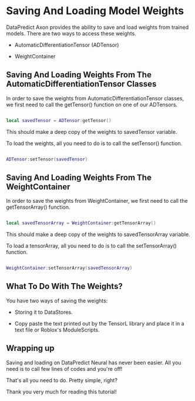 # Saving And Loading Model Weights

DataPredict Axon provides the ability to save and load weights from trained models. There are two ways to access these weights.

* AutomaticDifferentiationTensor (ADTensor)

* WeightContainer

## Saving And Loading Weights From The AutomaticDifferentiationTensor Classes

In order to save the weights from AutomaticDifferentiationTensor classes, we first need to call the getTensor() function on one of our ADTensors.

```lua

local savedTensor = ADTensor:getTensor()

```

This should make a deep copy of the weights to savedTensor variable.

To load the weights, all you need to do is to call the setTensor() function.

```lua

ADTensor:setTensor(savedTensor)

```

## Saving And Loading Weights From The WeightContainer

In order to save the weights from WeightContainer, we first need to call the getTensorArray() function.

```lua

local savedTensorArray = WeightContainer:getTensorArray()

```

This should make a deep copy of the weights to savedTensorArray variable.

To load a tensorArray, all you need to do is to call the setTensorArray() function.

```lua

WeightContainer:setTensorArray(savedTensorArray)

```

## What To Do With The Weights?

You have two ways of saving the weights:

* Storing it to DataStores.

* Copy paste the text printed out by the TensorL library and place it in a text file or Roblox's ModuleScripts.

## Wrapping up

Saving and loading on DataPredict Neural has never been easier. All you need is to call few lines of codes and you're off!

That's all you need to do. Pretty simple, right?

Thank you very much for reading this tutorial!
